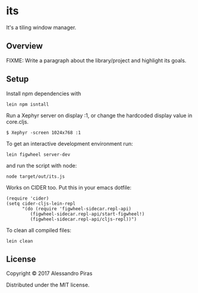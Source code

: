 # its

It's a tiling window manager.

## Overview

FIXME: Write a paragraph about the library/project and highlight its goals.

## Setup
Install npm dependencies with

    lein npm isntall

Run a Xephyr server on display :1, or change the hardcoded display value in core.cljs.

    $ Xephyr -screen 1024x768 :1

To get an interactive development environment run:

    lein figwheel server-dev

and run the script with node:

    node target/out/its.js


Works on CIDER too.
Put this in your emacs dotfile:

    (require 'cider)
    (setq cider-cljs-lein-repl
          "(do (require 'figwheel-sidecar.repl-api)
             (figwheel-sidecar.repl-api/start-figwheel!)
             (figwheel-sidecar.repl-api/cljs-repl))")


To clean all compiled files:

    lein clean


## License

Copyright © 2017 Alessandro Piras

Distributed under the MIT license.
